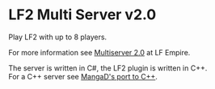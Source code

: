 # LF2 Multi Server v2.0
Play LF2 with up to 8 players.

For more information see [Multiserver 2.0](https://lf-empire.de/forum/showthread.php?tid=10277) at LF Empire.

The server is written in C#, the LF2 plugin is written in C++.  
For a C++ server see [MangaD's port to C++](https://bitbucket.org/MangaD/lf2-multi-server-2.0/src/master/).
